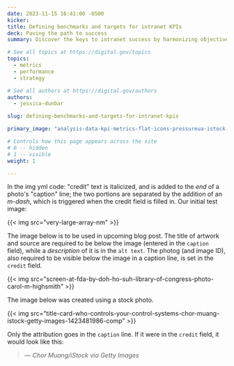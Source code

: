 ```yaml
---
date: 2023-11-15 16:41:00 -0500
kicker: 
title: Defining benchmarks and targets for intranet KPIs
deck: Paving the path to success
summary: Discover the keys to intranet success by harmonizing objectives, metrics, benchmarks, and targets. Elevate your organization's intranet to new heights!

# See all topics at https://digital.gov/topics
topics:
  - metrics
  - performance
  - strategy

# See all authors at https://digital.gov/authors
authors:
  - jessica-dunbar

slug: defining-benchmarks-and-targets-for-intranet-kpis

primary_image: "analysis-data-kpi-metrics-flat-icons-pressureua-istock-getty-images-916567940"

# Controls how this page appears across the site
# 0 -- hidden
# 1 -- visible
weight: 1

---
```


In the img yml code: "credit" text is italicized, and is added to the _end_ of a photo's "caption" line; the two portions are separated by the addition of an _m-dash_, which is triggered when the credit field is filled in. Our initial test image: 

{{< img src="very-large-array-nm" >}}


The image below is to be used in upcoming blog post. The title of artwork and source are required to be below the image (entered in the `caption` field), while a _description_ of it is in the `alt text`. The photog (and image ID), also required to be visible below the image in a caption line, is set in the `credit` field.

{{< img src="screen-at-fda-by-doh-ho-suh-library-of-congress-photo-carol-m-highsmith" >}}


The image below was created using a stock photo. 

{{< img src="title-card-who-controls-your-control-systems-chor-muang-istock-getty-images-1423481986-comp" >}}

Only the attribution goes in the `caption` line. If it were in the `credit` field, it would look like this:

> &mdash; _Chor Muang/iStock via Getty Images_

